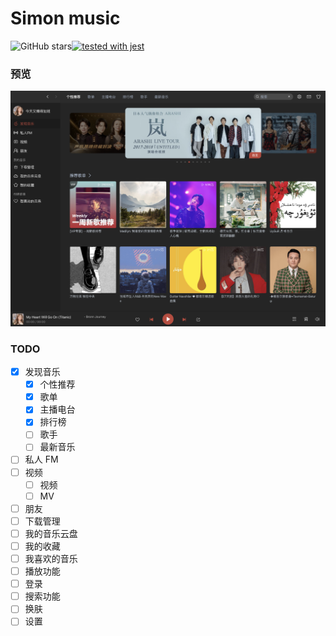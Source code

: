 # Simon music

![GitHub stars](https://img.shields.io/github/stars/Simon-bin/Simon-music)[![tested with jest](https://img.shields.io/badge/tested_with-jest-99424f.svg)](https://github.com/facebook/jest)

### 预览

![image-20200412202128781](./screenshot/image-20200412202128781.png)

### TODO

- [x] 发现音乐
  - [x] 个性推荐
  - [x] 歌单
  - [x] 主播电台
  - [x] 排行榜
  - [ ] 歌手
  - [ ] 最新音乐
- [ ] 私人 FM
- [ ] 视频
  - [ ] 视频
  - [ ] MV
- [ ] 朋友
- [ ] 下载管理
- [ ] 我的音乐云盘
- [ ] 我的收藏
- [ ] 我喜欢的音乐
- [ ] 播放功能
- [ ] 登录
- [ ] 搜索功能
- [ ] 换肤
- [ ] 设置
